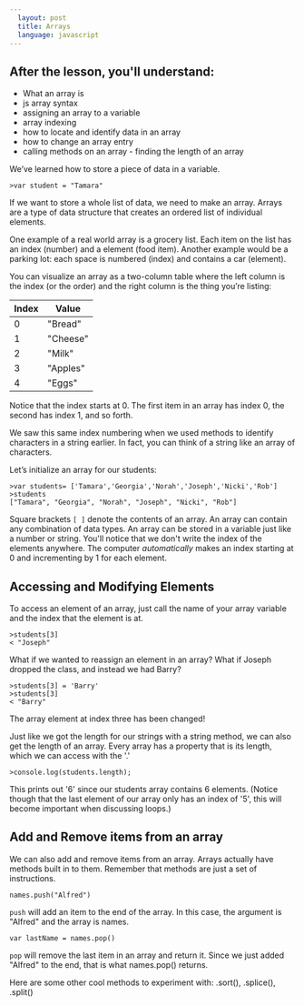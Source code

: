 ```yaml
---
  layout: post
  title: Arrays
  language: javascript
---
```


## After the lesson, you'll understand:
+ What an array is
+ js array syntax
+ assigning an array to a variable
+ array indexing
+ how to locate and identify data in an array
+ how to change an array entry
+ calling methods on an array - finding the length of an array

We’ve learned how to store a piece of data in a variable.

```
>var student = "Tamara"
```

If we want to store a whole list of data, we need to make an array. Arrays are a type of data structure that creates an ordered list of individual elements.

One example of a real world array is a grocery list. Each item on the list has an index (number) and a element (food item). Another example would be a parking lot: each space is numbered (index) and contains a car (element).

You can visualize an array as a two-column table where the left column is the index (or the order) and the right column is the thing you’re listing:

| Index | Value     |
|-------|-----------|
| 0     | "Bread" |
| 1     | "Cheese"   |
| 2     | "Milk"  |
| 3     | "Apples"   |
| 4     | "Eggs"     |

Notice that the index starts at 0. The first item in an array has index 0, the second has index 1, and so forth.



We saw this same index numbering when we used methods to identify characters in a string earlier. In fact, you can think of a string like an array of characters.

Let’s initialize an array for our students:
```
>var students= ['Tamara','Georgia','Norah','Joseph','Nicki','Rob']
>students
["Tamara", "Georgia", "Norah", "Joseph", "Nicki", "Rob"]
```
Square brackets `[ ]` denote the contents of an array. An array can contain any combination of data types.  An array can be stored in a variable just like a number or string.
You'll notice that we don't write the index of the elements anywhere. The computer _automatically_ makes an index starting at 0 and incrementing by 1 for each element.

##  Accessing and Modifying Elements
To access an element of an array, just call the name of your array variable and the index that the element is at.
```
>students[3]
< "Joseph"
```

What if we wanted to reassign an element in an array? What if Joseph dropped the class, and instead we had Barry?
```
>students[3] = 'Barry'
>students[3]
< "Barry"
```
The array element at index three has been changed!

Just like we got the length for our strings with a string method, we can also get the length of an array. Every array has a property that is its length, which we can access with the '.'
```
>console.log(students.length);
```
This prints out '6' since our students array contains 6 elements. (Notice though that the last element of our array only has an index of '5', this will become important when discussing loops.)

## Add and Remove items from an array
We can also add and remove items from an array. Arrays actually have methods built in to them. Remember that methods are just a set of instructions.
```
names.push("Alfred")
```
`push` will add an item to the end of the array. In this case, the argument is "Alfred" and the array is names.

```
var lastName = names.pop()
```
`pop` will remove the last item in an array and return it. Since we just added "Alfred" to the end, that is what names.pop() returns.

Here are some other cool methods to experiment with: .sort(), .splice(), .split()
